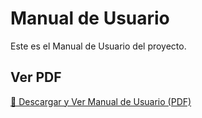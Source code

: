 # Manual de Usuario

Este es el Manual de Usuario del proyecto.

## Ver PDF

[🔗 Descargar y Ver Manual de Usuario (PDF)](/Documentacion_Proyecto/assets/Manual_de_Usuario.PDF)

